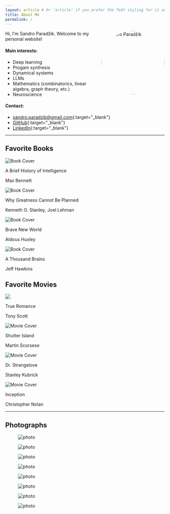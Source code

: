 ```yaml
---
layout: article # Or 'article' if you prefer the TeXt styling for it and it fits
title: About Me
permalink: /
---
```


<!-- Add this image block -->
<img src="/assets/images/sandro.jpg" alt="Sandro Paradžik" style="float: right; margin: 0 0 1em 1em; width: 200px; border-radius: 50%;"> 
<!-- Adjust width, border-radius, and margins as needed -->
<!-- For float: left, use margin: 0 1em 1em 0; -->

Hi, I'm Sandro Paradžik. Welcome to my personal website!

#### Main interests:

* Deep learning
* Progam synthesis
* Dynamical systems
* LLMs
* Mathematics (combinatorics, linear algebra, graph theory, etc.)
* Neuroscience

#### Contact:

*   [sandro.paradzik@gmail.com](mailto:sandro.paradzik@gmail.com){:target="_blank"}
*   [GitHub](https://github.com/sandropa){:target="_blank"}
*   [LinkedIn](https://www.linkedin.com/in/sandropa/){:target="_blank"}

---

## Favorite Books

<div class="book-cards-container">
  <div class="book-card">
    <img src="/assets/images/book_a_brief_history_of_intelligence.png" alt="Book Cover">
    <div class="book-info">
      <p class="book-title">A Brief History of Intelligence</p>
      <p class="book-author">Max Bennett</p>
    </div>
  </div>
  <div class="book-card">
    <img src="/assets/images/book_why_greatness_cannot_be_planned.png" alt="Book Cover">
    <div class="book-info">
      <p class="book-title">Why Greatness Cannot Be Planned</p>
      <p class="book-author">Kenneth O. Stanley, Joel Lehman</p>
    </div>
  </div>
  <div class="book-card">
    <img src="/assets/images/book_brave_new_world.png" alt="Book Cover">
    <div class="book-info">
      <p class="book-title">Brave New World</p>
      <p class="book-author">Aldous Huxley</p>
    </div>
  </div>
  <div class="book-card">
    <img src="/assets/images/book_a_thousand_brains.png" alt="Book Cover">
    <div class="book-info">
      <p class="book-title">A Thousand Brains</p>
      <p class="book-author">Jeff Hawkins</p>
    </div>
  </div>
</div>

## Favorite Movies

<div class="movie-cards-container">
  <div class="movie-card">
    <img src="/assets/images/movie_true_romance_2.png">
    <div class="movie-info">
      <p class="movie-title">True Romance</p>
      <p class="movie-director">Tony Scott</p>
    </div>
  </div>
  <div class="movie-card">
    <img src="/assets/images/movie_shutter_island.png" alt="Movie Cover">
    <div class="movie-info">
      <p class="movie-title">Shutter Island</p>
      <p class="movie-director">Martin Scorsese</p>
    </div>
  </div>
  <div class="movie-card">
    <img src="/assets/images/movie_dr_strangelove.png" alt="Movie Cover">
    <div class="movie-info">
      <p class="movie-title">Dr. Strangelove</p>
      <p class="movie-director">Stanley Kubrick</p>
    </div>
  </div>
  <div class="movie-card">
    <img src="/assets/images/movie_inception.png" alt="Movie Cover">
    <div class="movie-info">
      <p class="movie-title">Inception</p>
      <p class="movie-director">Christopher Nolan</p>
    </div>
  </div>
</div>

---

## Photographs

<div class="image-gallery">
  <figure>
    <img src="/assets/images/photographs/1_tb_bw_rain_small.jpg" alt="photo">
  </figure>
  <figure>
    <img src="/assets/images/photographs/2021_0505_photo1_small.jpeg" alt="photo">
  </figure>
  <figure>
    <img src="/assets/images/photographs/2021_0505_photo2_small.jpeg" alt="photo">
  </figure>
  <figure>
    <img src="/assets/images/photographs/foggy_small.jpg" alt="photo">
  </figure>
  <figure>
    <img src="/assets/images/photographs/mostar1_small.jpg" alt="photo">
  </figure>
  <figure>
    <img src="/assets/images/photographs/sarajevo_cat_1_small.jpg" alt="photo">
  </figure>
  <figure>
    <img src="/assets/images/photographs/skate1_small.jpg" alt="photo">
  </figure>
  <figure>
    <img src="/assets/images/photographs/sarajevo_shadow1.webp" alt="photo">
  </figure>
</div>


